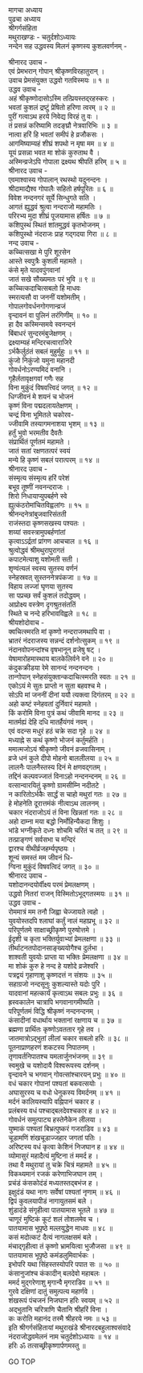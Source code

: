 मागचा अध्याय  
पुढचा अध्याय  
श्रीगर्गसंहिता  
मथुराखण्डः - चतुर्दशोऽध्यायः  
नन्देन सह उद्धवस्य मिलनं कृष्णस्य कुशलवर्णनम् -  
  
श्रीनारद उवाच -  
एवं प्रेमभरान् गोपान् श्रीकृष्णविरहातुरान् ।  
उवाच प्रेमसंयुक्त उद्धवो गतविस्मयः ॥ १ ॥  
उद्धव उवाच -  
अहं श्रीकृष्णोदासोऽस्मि तत्प्रियस्तद्‌रहस्करः ।  
भवतां कुशलं द्रष्टुं प्रेषितो हरिणा त्वरम् ॥ २ ॥  
पुरीं गत्वाऽथ हरये निवेद्य विरहं तु वः ।  
तं प्रसन्नं करिष्यामि तदङ्घ्रौ नेत्रवारिभिः ॥ ३ ॥  
नात्वा हरिं हि भवतां समीपं हे व्रजौकसः ।  
आगमिष्याम्यहं शीघ्रं शपथो न मृषा मम ॥ ४ ॥  
यूयं प्रसन्ना भवत मा शोकं कुरुताथ वै ।  
अस्मिन्व्रजेऽपि गोपाला द्रक्ष्यथ श्रीपतिं हरिम् ॥ ५ ॥  
श्रीनारद उवाच -  
एवमाश्वास्य गोपालान् रथस्थो यदुनन्दनः ।  
श्रीदामाद्यैश्व गोपालैः सहितो हर्षपूरितः ॥ ६ ॥  
विवेश नन्दनगरं सूर्ये सिन्धुगते सति ।  
आगतं ह्युद्धवं श्रुत्वा नन्दराजो महामतिः ।  
परिरभ्य मुदा शीघ्रं पूजयामास हर्षितः ॥ ७ ॥  
कशिपुस्थं स्थितं शांतमुद्धवं कृतभोजनम् ।  
कशिपुस्थो नंदराजः प्राह गद्‌गदया गिरा ॥ ८ ॥  
नन्द उवाच -  
कच्चित्सखा मे पुरि शूरसेन  
     आस्ते स्वपुत्रैः कुशली महामते ।  
कंसे मृते यादवपुंगवानां  
     जातं सखे सौख्यमतः परं भुवि ॥ ९ ॥  
कच्चित्कदाचित्सबलो हि माधवः  
     स्मरत्यसौ वा जननीं यशोमतीम् ।  
गोपालगोवर्धनगोगणान्व्रजं  
     वृन्दावनं वा पुलिनं तरंगिणीम् ॥ १० ॥  
हा दैव कस्मिन्समये स्वनन्दनं  
     बिंबाधरं सुन्दरमंबुजेक्षणम् ।  
द्रक्ष्याम्यहं मन्दिरचत्वाराजिरे  
     ऽर्भकैर्लुठंतं सबलं मुहुर्मुहुः ॥ ११ ॥  
कुंजो निकुंजो यमुना महानदी  
     गोवर्धनोऽरण्यमिदं वनानि ।  
गृहैर्लतावृक्षगवां गणैः सह  
     विना मुकुंदं विषवत्त्विदं जगत् ॥ १२ ॥  
धिग्जीवनं मे शयनं च भोजनं  
     कृष्णं विना पद्मदलायतेक्षणम् ।  
चन्द्रं विना भूमितले चकोरव-  
     ज्जीवामि तस्यागमनाशया भृशम् ॥ १३ ॥  
हर्तुं भुवो भरमतीव दैवतैः  
     संप्रार्थितं पूर्णतमं महामते ।  
जातं सतां रक्षणतत्परं स्वयं  
     मन्ये हि कृष्णं सबलं परात्परम् ॥ १४ ॥  
श्रीनारद उवाच -  
संस्मृत्य संस्मृत्य हरिं परेशं  
     बभूव तूष्णीं नवनन्दराजः ।  
शिरो निधायाप्युपबर्हणे स्वे  
     ह्युत्कंठरोमांचितविह्वलांगः ॥ १५ ॥  
श्रीनन्दनेत्रांबुजवारिसंतती  
     राजंस्तदा कृष्णसखस्य पश्यतः ।  
शय्यां सवस्त्रामुपबर्हणांतां  
     कृत्वाऽऽर्द्रतां प्रांगण आचचाल ॥ १६ ॥  
श्रुत्वोद्धवं श्रीमथुरापुरागतं  
     कपाटमेत्याशु यशोमती सती ।  
शृण्वंत्यलं स्वस्य सुतस्य वर्णनं  
     स्नेहस्रवत् सुस्तननेत्रपंकजा ॥ १७ ॥  
विहाय लज्जां घृणया सुतस्य  
     सा पप्रच्छ सर्वं कुशलं तदोद्धवम् ।  
आप्रोक्ष्य वस्त्रेण दृगश्रुतसंततिं  
     स्थिते च नन्दे हरिभावविह्वले ॥ १८ ॥  
श्रीयशोदोवाच -  
क्वचित्स्मरति मां कृष्णो नन्दराजमथापि वा ।  
भ्रातरं नंदराजस्य सन्नन्दं दर्शनोत्सुकम् ॥ १९ ॥  
नंदानवोपनन्दांश्च वृषभानून् व्रजेषु षट् ।  
येषामारोहमास्थाय बालकेलिर्वने वने ॥ २० ॥  
कंदुकक्रीडया रेमे सानन्दं नन्दनन्दनः ।  
तान्गोपान् स्नेहसंयुक्तान्कदाचित्स्मरति स्वतः ॥ २१ ॥  
एकोऽयं मे सुतः प्राप्तो न सुता बहवश्च मे ।  
सोऽपि मां जननीं दीनां ययौ त्यक्त्वा दिगंतरम् ॥ २२ ॥  
अहो कष्टं स्नेहवतां दुर्निवारं महामते ।  
किं करोमि विना पुत्रं कथं जीवामि मानद ॥ २३ ॥  
मातर्मह्यं देहि दधि मातर्हैयंगवं नवम् ।  
एवं वदन्स मधुरं हठं चक्रे सदा गृहे ॥ २४ ॥  
मध्याह्ने स कथं कृष्णो भोजनं कर्तुमर्हति ।  
ममात्मजोऽयं श्रीकृष्णो जीवनं व्रजवासिनाम् ।  
व्रजे धनं कुले दीपो मोहनो बाललीलया ॥ २५ ॥  
लालनैः पालनैस्तस्य दिनं मे क्षणवद्‌गतम् ।  
तद्दिनं कल्पवज्जातं विनाऽहो नन्दनन्दनम् ॥ २६ ॥  
वत्सान्वारयितुं कृष्णो ग्रामसीम्नि नदीतटे ।  
न कारितोऽर्भकैः सार्द्धं स चाहो मथुरां गतः ॥ २७ ॥  
हे मोहनेति दूरात्तमंकं नीत्वाऽथ लालनम् ।  
चकार नंदराजोऽयं तं विना खिन्नतां गतः ॥ २८ ॥  
अहो दाम्ना मया बद्धो निर्मोहिन्यैकदा शिशुः ।  
भांडे भग्नीकृते दध्नः शोचमि चरितं च तत् ॥ २९ ॥  
तत्प्राङ्गणं सर्वसभा च मन्दिरं  
     द्वारश्च वीथीर्व्रजहर्म्यपृष्ठयः ।  
शून्यं समस्तं मम जीवनं धि-  
     ग्विना मुकुंदं विषवत्विदं जगत् ॥ ३० ॥  
श्रीनारद उवाच -  
यशोदानन्दयोर्वीक्ष्य परमं प्रेमलक्षणम् ।  
उद्धवो नितरां राजन् विस्मितोऽभूद्‌गतस्मयः ॥ ३१ ॥  
उद्धव उवाच -  
रोममात्रं मम तनौ जिह्वा चेज्जायते त्वहो ।  
युवयोस्तदपि श्लाघां कर्तुं नालं महाप्रभू ॥ ३२ ॥  
परिपूर्णतमे साक्षाच्छ्रीकृष्णे पुरुषोत्तमे ।  
ईदृशी च कृता भक्तिर्युवाभ्यां प्रेमलक्षणा ॥ ३३ ॥  
तीर्थाटनतपोदानसाङ्ख्ययोगैश्च दुर्लभा ।  
शाश्वती युवयोः प्राप्ता या भक्तिः प्रेमलक्षणा ॥ ३४ ॥  
मा शोकं कुरु हे नन्द हे यशोदे व्रजेश्वरि ।  
पत्रद्वयं गृहाणाशु कृष्णदत्तं न संशयः ॥ ३५ ॥  
सहाग्रजो नन्दसूनुः कुशल्यास्ते यदोः पुरि ।  
यादवानां महत्कार्यं कृत्वाऽथ सबलः प्रभुः ॥ ३६ ॥  
ह्रस्वकालेन चात्रापि भगवानागमीष्यति ।  
परिपूर्णतमं विद्धि श्रीकृष्णं नन्दनन्दनम् ।  
कंसादीनां वधार्थाय भक्तानां रक्षणाय च ॥ ३७ ॥  
ब्रह्मणा प्रार्थितः कृष्णोऽवततार गृहे तव ।  
जातमात्रोऽद्‌भुतां लीलां चकार सबलो हरिः ॥ ३८ ॥  
पूतनाप्राणहरणं शकटस्य निपातनम् ।  
तृणावर्तनिपातश्च यमलार्जुनभंजनम् ॥ ३९ ॥  
स्वमुखे च यशोदायै विश्वरूपस्य दर्शनम् ।  
वृन्दावने च भगवान् गोवत्सांश्चारयन् प्रभुः ॥ ४० ॥  
वधं चकार गोपानां पश्यतां बकवत्सयोः ।  
अघासुरस्य च वधो धेनुकस्य विमर्दनम् ॥ ४१ ॥  
मर्दनं कालियस्यापि वह्निपानं चकार ह ।  
प्रलंबस्य वधं पश्चाद्‌‌बलदेवश्चकार ह ॥ ४२ ॥  
गोवर्धनं समुत्पाट्य हस्तेनैकेन लीलया ।  
युष्माकं पश्यतां बिभ्रत्पुष्करं गजराडिव ॥ ४३ ॥  
चूडामणिं शंखचूडाज्जहार जगतां पतिः ।  
अरिष्टस्य वधं कृत्वा केशिनं निजघान ह ॥ ४४ ॥  
व्योमासुरं महादैत्यं मुष्टिना तं ममर्द ह ।  
तथा वै मथुरायां तु चक्रे चित्रं महामते ॥ ४५ ॥  
विकथ्यमानं रजकं करेणाभिजघान तम् ।  
प्रचंडं कंसकोदंडं मध्यतस्तद्‌बभंज ह ।  
इक्षुदंडं यथा नागः सर्वेषां पश्यतां नृणाम् ॥ ४६ ॥  
द्विपं कुवलयापीडं नागायुतसमं बले ।  
शुंडादंडे संगृहीत्वा पातयामास भूतले ॥ ४७ ॥  
चाणूरं मुष्टिकं कूटं शलं तोशलमेव च ।  
पातयामास भूपृष्ठे मल्लयुद्धेन माधवः ॥ ४८ ॥  
कसं मदोत्कटं दैत्यं नागलक्षसमं बले ।  
मंचाद्गृहीत्वा तं कृष्णो भ्रामयित्वा भुजौजसा ॥ ४९ ॥  
पातयामास भूपृष्ठे कमंडलुमिवार्भकः ।  
इभोपरि यथा सिंहस्तस्योपरि पपात सः ॥ ५० ॥  
कंसानुजांश्च कंकादीन् बलदेवो महाबलः ।  
ममर्द मुद्‌गरेणाशु मृगान्वै मृगराडिव ॥ ५१ ॥  
गुरवे दक्षिणां दातुं समुत्पत्य महार्णवे ।  
शंखरूपं पंचजनं निजघान हरिः स्वयम् ॥ ५२ ॥  
अद्‌भुतानि चरित्राणि चैतानि श्रीहरिं विना ।  
कः करोति महानंद तस्मै श्रीहरये नमः ॥ ५३ ॥  
इति श्रीगर्गसंहितायां मथुराखंडे श्रीनारदबहुलाश्वसंवादे  
नंदराजोद्धवमेलनं नाम चतुर्दशोऽध्यायः ॥ १४ ॥  
हरिः ॐ तत्सच्छ्रीकृष्णार्पणमस्तु ॥  
  
GO TOP
